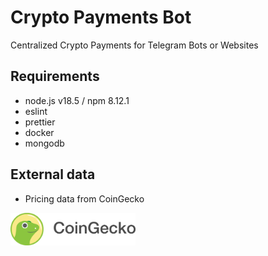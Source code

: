# Crypto Payments Bot

Centralized Crypto Payments for Telegram Bots or Websites

## Requirements

- node.js v18.5 / npm 8.12.1
- eslint
- prettier
- docker
- mongodb

## External data

- Pricing data from CoinGecko

<img src="docs/featured/coingecko.png" alt="coingecko logo" width="200" />
